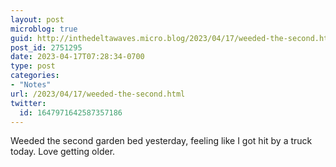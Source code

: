 ```yaml
---
layout: post
microblog: true
guid: http://inthedeltawaves.micro.blog/2023/04/17/weeded-the-second.html
post_id: 2751295
date: 2023-04-17T07:28:34-0700
type: post
categories:
- "Notes"
url: /2023/04/17/weeded-the-second.html
twitter:
  id: 1647971642587357186
---
```

<p>Weeded the second garden bed yesterday, feeling like I got hit by a truck today. Love getting older.</p>
